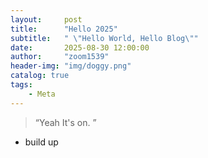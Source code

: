 ```yaml
---
layout:     post
title:      "Hello 2025"
subtitle:   " \"Hello World, Hello Blog\""
date:       2025-08-30 12:00:00
author:     "zoom1539"
header-img: "img/doggy.png"
catalog: true
tags:
    - Meta
---
```


> “Yeah It's on. ”

* build up
